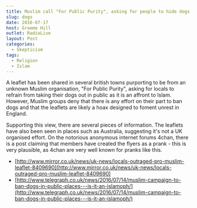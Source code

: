 ```yaml
---
title: Muslim call "For Public Purity", asking for people to hide dogs, appears to be a hoax
slug: dogs
date: 2016-07-17
host: Graeme Hill
outlet: RadioLive
layout: Post
categories:
  - Skepticism
tags:
  - Religion
  - Islam
---
```


A leaflet has been shared in several british towns purporting to be from an unknown Muslim organisation, "For Public Purity", asking for locals to refrain from taking their dogs out in public as it is an affront to Islam. However, Muslim groups deny that there is any effort on their part to ban dogs and that the leaflets are likely a hoax designed to foment unrest in England.

<!-- more -->

Supporting this view, there are several pieces of information. The leaflets have also been seen in places such as Australia, suggesting it's not a UK organised effort. On the notorious anonymous internet forums 4chan, there is a post claiming that members have created the flyers as a prank - this is very plausible, as 4chan are very well known for pranks like this.

- [http://www.mirror.co.uk/news/uk-news/locals-outraged-pro-muslim-leaflet-8409690](http://www.mirror.co.uk/news/uk-news/locals-outraged-pro-muslim-leaflet-8409690)
- [http://www.telegraph.co.uk/news/2016/07/14/muslim-campaign-to-ban-dogs-in-public-places---is-it-an-islamoph/](http://www.telegraph.co.uk/news/2016/07/14/muslim-campaign-to-ban-dogs-in-public-places---is-it-an-islamoph/)
